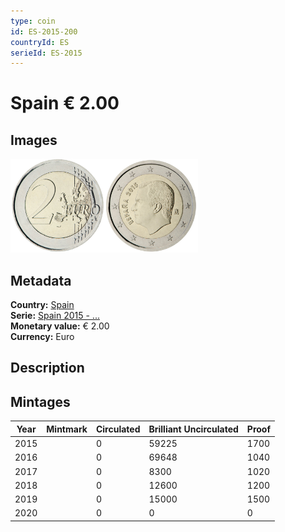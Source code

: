 ```yaml
---
type: coin
id: ES-2015-200
countryId: ES
serieId: ES-2015
---
```


# Spain € 2.00

## Images

<img src="../../../Images/common-2007-200.png" height="150" alt="Front image"><img src="Images/spain-2015-200.png" height="150" alt="Back image">

## Metadata

**Country:** [Spain](../index.md)\
**Serie:** [Spain 2015 - ...](index.md)\
**Monetary value:** € 2.00\
**Currency:** Euro

## Description


## Mintages

| Year | Mintmark | Circulated | Brilliant Uncirculated | Proof |
| ---- | -------- | ---------- | ---------------------- | ----- |
| 2015 |  | 0| 59225 | 1700 |
| 2016 |  | 0| 69648 | 1040 |
| 2017 |  | 0| 8300 | 1020 |
| 2018 |  | 0| 12600 | 1200 |
| 2019 |  | 0| 15000 | 1500 |
| 2020 |  | 0| 0 | 0 |
